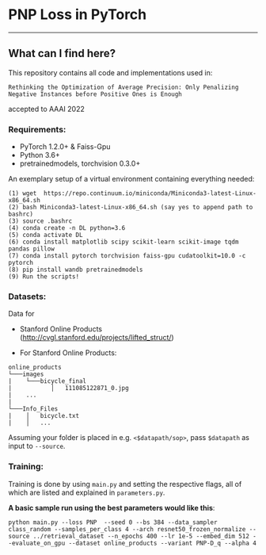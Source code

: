 # PNP Loss in PyTorch

---
## What can I find here?

This repository contains all code and implementations used in:

```
Rethinking the Optimization of Average Precision: Only Penalizing Negative Instances before Positive Ones is Enough
```
accepted to AAAI 2022

### Requirements:

* PyTorch 1.2.0+ & Faiss-Gpu
* Python 3.6+
* pretrainedmodels, torchvision 0.3.0+

An exemplary setup of a virtual environment containing everything needed:
```
(1) wget  https://repo.continuum.io/miniconda/Miniconda3-latest-Linux-x86_64.sh
(2) bash Miniconda3-latest-Linux-x86_64.sh (say yes to append path to bashrc)
(3) source .bashrc
(4) conda create -n DL python=3.6
(5) conda activate DL
(6) conda install matplotlib scipy scikit-learn scikit-image tqdm pandas pillow
(7) conda install pytorch torchvision faiss-gpu cudatoolkit=10.0 -c pytorch
(8) pip install wandb pretrainedmodels
(9) Run the scripts!
```

### Datasets:
Data for
* Stanford Online Products (http://cvgl.stanford.edu/projects/lifted_struct/)


* For Stanford Online Products:
```
online_products
└───images
|    └───bicycle_final
|           │   111085122871_0.jpg
|    ...
|
└───Info_Files
|    │   bicycle.txt
|    │   ...
```

Assuming your folder is placed in e.g. `<$datapath/sop>`, pass `$datapath` as input to `--source`.

### Training:
Training is done by using `main.py` and setting the respective flags, all of which are listed and explained in `parameters.py`.

**A basic sample run using the best parameters would like this**:

```
python main.py --loss PNP  --seed 0 --bs 384 --data_sampler class_random --samples_per_class 4 --arch resnet50_frozen_normalize --source ../retrieval_dataset --n_epochs 400 --lr 1e-5 --embed_dim 512 --evaluate_on_gpu --dataset online_products --variant PNP-D_q --alpha 4
```
